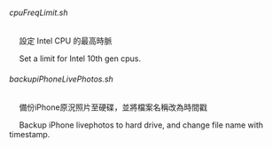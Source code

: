 ###### cpuFreqLimit.sh
&emsp; 設定 Intel CPU 的最高時脈

&emsp; Set a limit for Intel 10th gen cpus. 




###### backupiPhoneLivePhotos.sh
&emsp; 備份iPhone原況照片至硬碟，並將檔案名稱改為時間戳
  
&emsp; Backup iPhone livephotos to hard drive, and change file name with timestamp. 
